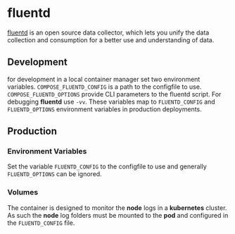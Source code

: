 # fluentd

[fluentd](https://www.fluentd.org) is an open source data collector, which lets you unify the data collection and consumption for a better use and understanding of data.

## Development

for development in a local container manager set two environment variables.  `COMPOSE_FLUENTD_CONFIG` is a path to the configfile to use.  `COMPOSE_FLUENTD_OPTIONS` provide CLI parameters to the fluentd script. For debugging **fluentd** use `-vv`. These variables map to `FLUENTD_CONFIG` and `FLUENTD_OPTIONS` environment variables in production deployments.

## Production

### Environment Variables

Set the variable `FLUENTD_CONFIG` to the configfile to use and generally `FLUENTD_OPTIONS` can be ignored.

### Volumes

The container is designed to monitor the **node** logs in a **kubernetes** cluster.  As such the **node** log folders must be mounted to the **pod** and configured in the `FLUENTD_CONFIG` file.
